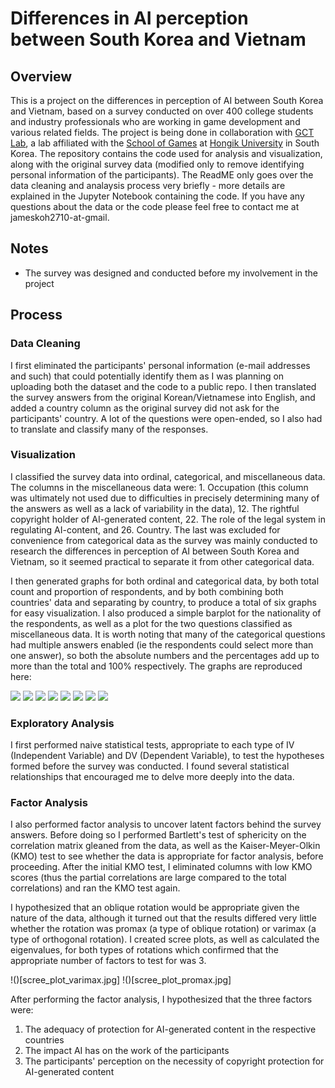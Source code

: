 # Differences in AI perception between South Korea and Vietnam

## Overview

This is a project on the differences in perception of AI between South Korea and Vietnam, based on a survey conducted on over 400 college students and industry professionals who are working in game development and various related fields. The project is being done in collaboration with [GCT Lab](https://gctlab-hongik.ac.kr/), a lab affiliated with the [School of Games](https://www.husg.net/) at [Hongik University](https://www.hongik.ac.kr) in South Korea. The repository contains the code used for analysis and visualization, along with the original survey data (modified only to remove identifying personal information of the participants). The ReadME only goes over the data cleaning and analaysis process very briefly - more details are explained in the Jupyter Notebook containing the code. If you have any questions about the data or the code please feel free to contact me at jameskoh2710-at-gmail.

## Notes

 - The survey was designed and conducted before my involvement in the project

## Process

### Data Cleaning

I first eliminated the participants' personal information (e-mail addresses and such) that could potentially identify them as I was planning on uploading both the dataset and the code to a public repo. I then translated the survey answers from the original Korean/Vietnamese into English, and added a country column as the original survey did not ask for the participants' country. A lot of the questions were open-ended, so I also had to translate and classify many of the responses.

### Visualization

I classified the survey data into ordinal, categorical, and miscellaneous data. The columns in the miscellaneous data were: 1. Occupation (this column was ultimately not used due to difficulties in precisely determining many of the answers as well as a lack of variability in the data), 12. The rightful copyright holder of AI-generated content, 22. The role of the legal system in regulating AI-content, and 26. Country. The last was excluded for convenience from categorical data as the survey was mainly conducted to research the differences in perception of AI between South Korea and Vietnam, so it seemed practical to separate it from other categorical data.

I then generated graphs for both ordinal and categorical data, by both total count and proportion of respondents, and by both combining both countries' data and separating by country, to produce a total of six graphs for easy visualization. I also produced a simple barplot for the nationality of the respondents, as well as a plot for the two questions classified as miscellaneous data. It is worth noting that many of the categorical questions had multiple answers enabled (ie the respondents could select more than one answer), so both the absolute numbers and the percentages add up to more than the total and 100% respectively. The graphs are reproduced here:

![](nationality_barplot.jpg)
![](total_ordinal_absolute_barplot.jpg)
![](total_categorical_absolute_barplot.jpg)
![](total_misc_barplot.jpg)
![](country_ordinal_absolute.jpg)
![](country_categorical_absolute.jpg)
![](country_ordinal_prop.jpg)
![](country_categorical_prop.jpg)

### Exploratory Analysis

I first performed naive statistical tests, appropriate to each type of IV (Independent Variable) and DV (Dependent Variable), to test the hypotheses formed before the survey was conducted. I found several statistical relationships that encouraged me to delve more deeply into the data.

### Factor Analysis

I also performed factor analysis to uncover latent factors behind the survey answers. Before doing so I performed Bartlett's test of sphericity on the correlation matrix gleaned from the data, as well as the Kaiser-Meyer-Olkin (KMO) test to see whether the data is appropriate for factor analysis, before proceeding. After the initial KMO test, I eliminated columns with low KMO scores (thus the partial correlations are large compared to the total correlations) and ran the KMO test again.

I hypothesized that an oblique rotation would be appropriate given the nature of the data, although it turned out that the results differed very little whether the rotation was promax (a type of oblique rotation) or varimax (a type of orthogonal rotation). I created scree plots, as well as calculated the eigenvalues, for both types of rotations which confirmed that the appropriate number of factors to test for was 3.


!()[scree_plot_varimax.jpg]
!()[scree_plot_promax.jpg]

After performing the factor analysis, I hypothesized that the three factors were:

1. The adequacy of protection for AI-generated content in the respective countries
2. The impact AI has on the work of the participants
3. The participants' perception on the necessity of copyright protection for AI-generated content